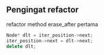 ## Pengingat refactor
refactor method erase_after pertama
```cpp
Node* dlt = iter_position->next;
iter_position->next = dlt->next;
delete dlt;
```